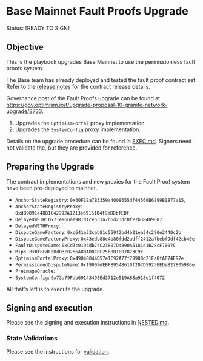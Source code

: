 # Base Mainnet Fault Proofs Upgrade

Status: [READY TO SIGN]

## Objective

This is the playbook upgrades Base Mainnet to use the permissionless fault proofs system.

The Base team has already deployed and tested the fault proof contract set. Refer to the [release notes](https://github.com/ethereum-optimism/optimism/releases/tag/op-contracts%2Fv1.6.0) for the contract release details.

Governance post of the Fault Proofs upgrade can be found at https://gov.optimism.io/t/upgrade-proposal-10-granite-network-upgrade/8733.

1. Upgrades the `OptimismPortal` proxy implementation.
2. Upgrades the `SystemConfig` proxy implementation.

Details on the upgrade procedure can be found in [EXEC.md](./EXEC.md). Signers need not validate the, but they are provided for reference.

## Preparing the Upgrade

The contract implementations and new proxies for the Fault Proof system have been pre-deployed to mainnet.

- `AnchorStateRegistry`: `0x60F1Ea7B3359a4008655df44560B6899B1877a15`,
- `AnchorStateRegistryProxy`: `0xdB9091e48B1C42992A1213e6916184f9eBDbfEDf`,
- `DelayedWETH`: `0x71e966ae981d1ce531a7b6d23dc0f27b38409087`
- `DelayedWETHProxy`: ``
- `DisputeGameFactory`: `0xc641a33cab81c559f2bd4b21ea34c290e2440c2b`
- `DisputeGameFactoryProxy`: `0x43edb88c4b80fdd2adff2412a7bebf9df42cb40e`
- `FaultDisputeGame`: `0xCd3c0194db74C23807D4B90A5181e1B28cF7007C`
- `Mips`: `0x0f8EdFbDdD3c0256A80AD8C0F2560B1807873C9c`
- `OptimismPortalProxy`: `0x49048044D57e1C92A77f79988d21Fa8fAF74E97e`
- `PermissionedDisputeGame`: `0x19009dEBF8954B610f207D5925EEDe827805986e`
- `PreimageOracle`: ``
- `SystemConfig`: `0x73a79Fab69143498Ed3712e519A88a918e1f4072`

All that's left is to execute the upgrade.


## Signing and execution

Please see the signing and execution instructions in [NESTED.md](../../../NESTED.md).

### State Validations

Please see the instructions for [validation](./VALIDATION.md).
